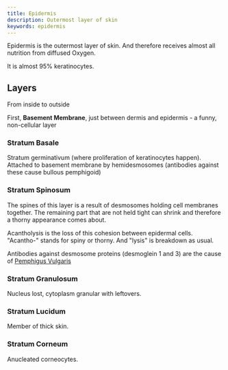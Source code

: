 ```yaml
---
title: Epidermis
description: Outermost layer of skin
keywords: epidermis
---
```


Epidermis is the outermost layer of skin. And therefore receives almost all nutrition from diffused Oxygen.

It is almost 95% keratinocytes.

## Layers ##
From inside to outside

First, **Basement Membrane**, just between dermis and epidermis - a funny, non-cellular layer
### Stratum Basale ###
Stratum germinativum (where proliferation of keratinocytes happen). Attached to basement membrane by hemidesmosomes (antibodies against these cause bullous pemphigoid)

### Stratum Spinosum ###
The spines of this layer is a result of desmosomes holding cell membranes together. The remaining part that are not held tight can shrink and therefore a thorny appearance comes about.

Acantholysis is the loss of this cohesion between epidermal cells. "Acantho-" stands for spiny or thorny. And "lysis" is breakdown as usual.

Antibodies against desmosome proteins (desmoglein 1 and 3) are the cause of [Pemphigus Vulgaris](../pemphigus/#pemphigus-vulgaris)

### Stratum Granulosum ###
Nucleus lost, cytoplasm granular with leftovers.

### Stratum Lucidum ###
Member of thick skin.

### Stratum Corneum ###
Anucleated corneocytes.
